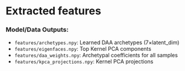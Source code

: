 # Extracted features
### **Model/Data Outputs:**
   - `features/archetypes.npy`: Learned DAA archetypes (7×latent_dim)
   - `features/eigenfaces.npy`: Top Kernel PCA components
   - `features/daa_weights.npy`: Archetypal coefficients for all samples
   - `features/kpca_projections.npy`: Kernel PCA projections
